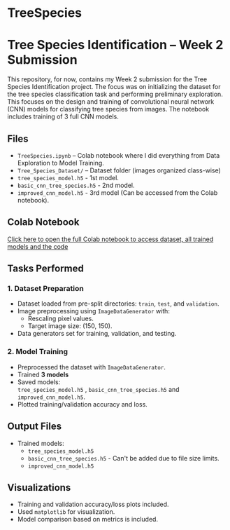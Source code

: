 # TreeSpecies

# Tree Species Identification – Week 2 Submission

This repository, for now, contains my Week 2 submission for the Tree Species Identification project. The focus was on initializing the dataset for the tree species classification task and performing preliminary exploration. This focuses on the design and training of convolutional neural network (CNN) models for classifying tree species from images. The notebook includes training of 3 full CNN models.

## Files
- `TreeSpecies.ipynb` – Colab notebook where I did everything from Data Exploration to Model Training.
- `Tree_Species_Dataset/` – Dataset folder (images organized class-wise)
- `tree_species_model.h5` - 1st model.
- `basic_cnn_tree_species.h5` - 2nd model.
- `improved_cnn_model.h5` - 3rd model (Can be accessed from the Colab notebook).

## Colab Notebook
[Click here to open the full Colab notebook to access dataset, all trained models and the code](https://colab.research.google.com/drive/1my9sBm2JNZN3LEpeGDSA70kycbZUNTSU?usp=sharing)


## Tasks Performed

###  1. Dataset Preparation
- Dataset loaded from pre-split directories: `train`, `test`, and `validation`.
- Image preprocessing using `ImageDataGenerator` with:
  - Rescaling pixel values.
  - Target image size: (150, 150).
- Data generators set for training, validation, and testing.
### 2. Model Training
- Preprocessed the dataset with `ImageDataGenerator`.
- Trained **3 models**
- Saved models:  
  `tree_species_model.h5` , `basic_cnn_tree_species.h5` and `improved_cnn_model.h5`.
- Plotted training/validation accuracy and loss.

## Output Files
- Trained models:
  - `tree_species_model.h5`
  - `basic_cnn_tree_species.h5` - Can't be added due to file size limits. 
  - `improved_cnn_model.h5` 

## Visualizations
- Training and validation accuracy/loss plots included.
- Used `matplotlib` for visualization.
- Model comparison based on metrics is included.
